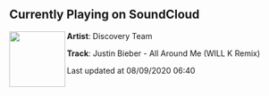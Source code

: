 ## Currently Playing on SoundCloud

[<img align="left" width="100" src="https://i1.sndcdn.com/artworks-B8exLyzrykkjOeDJ-Lg6YtA-t50x50.jpg">](https://soundcloud.com/discoveryteam/allaroundme-justin-bieber-will-k)

**Artist**: Discovery Team 

**Track**: Justin Bieber - All Around Me (WILL K Remix)

Last updated at 08/09/2020 06:40
